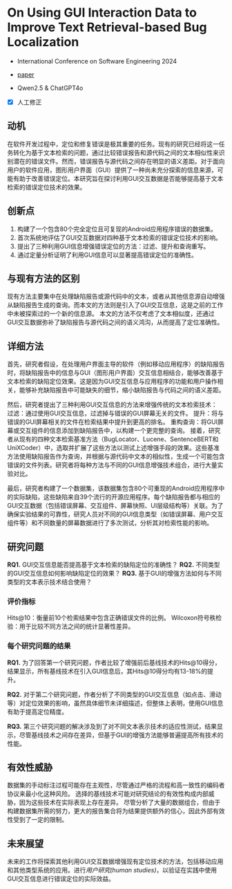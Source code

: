 # On Using GUI Interaction Data to Improve Text Retrieval-based Bug Localization

- International Conference on Software Engineering 2024

- [paper](https://ieeexplore.ieee.org/iel8/10548016/10548053/10548359.pdf)

- Qwen2.5 & ChatGPT4o

- [x] 人工修正

## 动机

在软件开发过程中，定位和修复错误是极其重要的任务。现有的研究已经将这一任务转化为基于文本检索的问题，通过比较错误报告和源代码之间的文本相似性来识别潜在的错误文件。然而，错误报告与源代码之间存在明显的语义差距。对于面向用户的软件应用，图形用户界面（GUI）提供了一种尚未充分探索的信息来源，可能有助于改善错误定位。本研究旨在探讨利用GUI交互数据是否能够提高基于文本检索的错误定位技术的效果。

## 创新点

1. 构建了一个包含80个完全定位且可复现的Android应用程序错误的数据集。
2. 首次系统地评估了GUI交互数据对四种基于文本检索的错误定位技术的影响。
3. 提出了三种利用GUI信息增强错误定位的方法：过滤、提升和查询重写。
4. 通过定量分析证明了利用GUI信息可以显著提高错误定位的准确性。

## 与现有方法的区别

现有方法主要集中在处理缺陷报告或源代码中的文本，或者从其他信息源自动增强从缺陷报告生成的查询。而本文的方法则是引入了GUI交互信息，这是之前的工作中未被探索过的一个新的信息源。
本文的方法不仅考虑了文本相似度，还通过GUI交互数据弥补了缺陷报告与源代码之间的语义鸿沟，从而提高了定位准确性。

## 详细方法

首先，研究者假设，在处理用户界面主导的软件（例如移动应用程序）的缺陷报告时，将缺陷报告中的信息与GUI（图形用户界面）交互信息相结合，能够改善基于文本检索的缺陷定位效果。这是因为GUI交互信息与应用程序的功能和用户操作相关，能够补充缺陷报告中可能缺失的细节，缩小缺陷报告与代码之间的语义差距。

然后，研究者提出了三种利用GUI交互信息的方法来增强传统的文本检索技术：
过滤：通过使用GUI交互信息，过滤掉与错误的GUI屏幕无关的文件。
提升：将与错误的GUI屏幕相关的文件在检索结果中提升到更高的排名。
重构查询：将GUI屏幕或交互组件的信息添加到缺陷报告中，以构建一个更完整的查询。
接着，研究者从现有的四种文本检索基准方法（BugLocator、Lucene、SentenceBERT和UniXCoder）中，选取并扩展了这些方法以测试上述增强手段的效果。这些基准方法使用缺陷报告作为查询，并根据与源代码中文本的相似性，生成一个可能包含错误的文件列表。研究者将每种方法与不同的GUI信息增强技术组合，进行大量实验对比。

最后，研究者构建了一个数据集，该数据集包含80个可重现的Android应用程序中的实际缺陷，这些缺陷来自39个流行的开源应用程序。每个缺陷报告都与相应的GUI交互数据（包括错误屏幕、交互组件、屏幕快照、UI层级结构等）关联。为了确保实验结果的可靠性，研究人员对不同的GUI信息类型（如错误屏幕、用户交互组件等）和不同数量的屏幕数据进行了多次测试，分析其对检索性能的影响。

## 研究问题

**RQ1.** GUI交互信息能否提高基于文本检索的缺陷定位的准确性？
**RQ2.** 不同类型的GUI交互信息如何影响缺陷定位的效果？
**RQ3.** 基于GUI的增强方法如何与不同类型的文本表示技术结合使用？

### 评价指标

Hits@10：衡量前10个检索结果中包含正确错误文件的比例。
Wilcoxon符号秩检验：用于比较不同方法之间的统计显著性差异。

### 每个研究问题的结果

**RQ1.** 为了回答第一个研究问题，作者比较了增强前后基线技术的Hits@10得分，结果显示，所有基线技术在引入GUI信息后，其Hits@10得分均有13-18%的提升。

**RQ2.** 对于第二个研究问题，作者分析了不同类型的GUI交互信息（如点击、滑动等）对定位效果的影响，虽然具体细节未详细描述，但整体上表明，使用GUI信息有助于提高定位精度。

**RQ3.** 第三个研究问题的解决涉及到了对不同文本表示技术的适应性测试，结果显示，尽管基线技术之间存在差异，但基于GUI的增强方法能够普遍提高所有技术的性能。

## 有效性威胁

数据集的手动标注过程可能存在主观性，尽管通过严格的流程和高一致性的编码者协议来最小化这种风险。
选择的基线技术可能对研究结论的有效性构成内部威胁，因为这些技术在实际表现上存在差异。
尽管分析了大量的数据组合，但由于构建数据集所需的努力，更大的报告集合将为结果提供额外的信心，因此外部有效性受到了一定的限制。

## 未来展望

未来的工作将探索其他利用GUI交互数据增强现有定位技术的方法，包括移动应用和其他类型系统的应用。进行*用户研究(human studies)*，以验证在实践中使用GUI交互信息进行错误定位的实际效益。